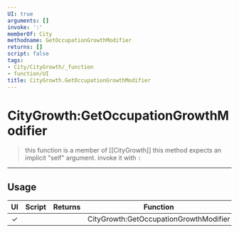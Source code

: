 ```yaml
---
UI: true
arguments: []
invoke: ':'
memberOf: City
methodname: GetOccupationGrowthModifier
returns: []
script: false
tags:
- City/CityGrowth/_function
- function/UI
title: CityGrowth.GetOccupationGrowthModifier
---
```

# CityGrowth:GetOccupationGrowthModifier
> this function is a member of [[CityGrowth]]
> this method expects an implicit "self" argument. invoke it with `:`
-----
## Usage
|  UI | Script | Returns | Function | Arguments |
|:---:|:------:|-------:|:--------:|:---------|
|✓| ||CityGrowth:GetOccupationGrowthModifier||
